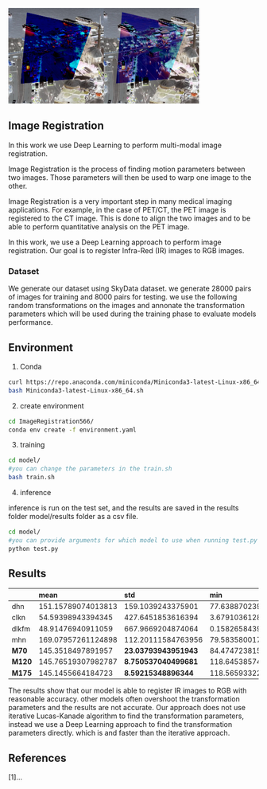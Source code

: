 
![Image registration](registered-51.png)

## Image Registration

In this work we use Deep Learning to perform multi-modal image registration.

Image Registration is the process of finding motion parameters between two images. 
Those parameters will then be used to warp one image to the other.

Image Registration is a very important step in many medical imaging applications.
For example, in the case of PET/CT, the PET image is registered to the CT image.
This is done to align the two images and to be able to perform quantitative analysis
on the PET image.

In this work, we use a Deep Learning approach to perform image registration.
Our goal is to register Infra-Red (IR) images to RGB images.

### Dataset
We generate our dataset using SkyData dataset. we generate 28000 pairs of images for training and 8000 pairs for testing.
we use the following random transformations on the images and annonate the transformation parameters which will be used
during the training phase to evaluate models performance.

## Environment

1. Conda
```bash
curl https://repo.anaconda.com/miniconda/Miniconda3-latest-Linux-x86_64.sh -o Miniconda3-latest-Linux-x86_64.sh
bash Miniconda3-latest-Linux-x86_64.sh
```

2. create environment
```bash
cd ImageRegistration566/
conda env create -f environment.yaml
```

3. training

```bash
cd model/
#you can change the parameters in the train.sh
bash train.sh
```

4. inference

inference is run on the test set, and the results are saved in the results folder model/results folder as a csv file.
```bash
cd model/
#you can provide arguments for which model to use when running test.py 
python test.py 
```
## Results

|  |  mean | std | min | 25% | 50% | 75% | max |
| :--- | :--- | :--- | :--- | :--- | :--- | :--- | :--- | 
| dhn | 151.15789074013813 | 159.1039243375901 | 77.63887023925781 | 136.12919998168948 | 142.96229553222656 | 150.19552993774414 | 9075.8671875 |
| clkn | 54.59398943394345 | 427.6451853616394 | 3.67910361289978 | 21.1573543548584 | 29.344375610351566 | 42.19117736816406 | 24603.240234375 |
| dlkfm | 48.91476940911059 | 667.9669204874064 | 0.1582658439874649 | 0.8468896895647049 | 1.2868676781654358 | 17.729602813720703 | 27323.13671875 |
| mhn | 169.07957261124898 | 112.20111584763956 | 79.58358001708984 | 150.19924545288086 | 160.55944061279297 | 170.4832763671875 | 5155.302734375 |
| **M70** | 145.3518497891957 | **23.03793943951943** | 84.47472381591797 | 138.02655029296875 | 144.6538314819336 | 151.15814208984375 | 1601.10302734375 |
| **M120**  | 145.76519307982787 | **8.750537040499681** | 118.6453857421875 | 139.4173126220703 | 145.77223205566406 | 151.84590911865234 | **173.41989135742188** |
| **M175** | 145.1455664184723 | **8.59215348896344** | 118.56593322753906 | 138.96845245361328 | 145.21278381347656 | 151.22668838500977 | **172.32846069335938** |

The results show that our model is able to register IR images to RGB with reasonable accuracy. other models often overshoot the transformation parameters and the results are not accurate.
Our approach does not use iterative Lucas-Kanade algorithm to find the transformation parameters, instead we use a Deep Learning approach to find the transformation parameters directly.
which is  and faster than the iterative approach.
## References

[1]...